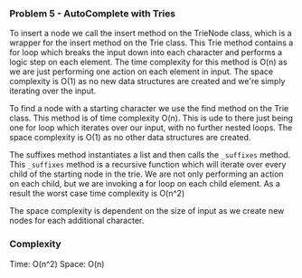 ### Problem 5 - AutoComplete with Tries

To insert a node we call the insert method on the TrieNode class, which is a wrapper for the insert method
on the Trie class. 
This Trie method contains a for loop which breaks the input down into each character and performs a logic step
on each element. The time complexity for this method is O(n) as we are just performing one action on each element in input. 
The space complexity is O(1) as no new data structures are created and we're simply iterating over the input.

To find a node with a starting character we use the find method on the Trie class. 
This method is of time complexity O(n). This is ude to there just being one for loop which iterates over our
input, with no further nested loops.
The space complexity is O(1) as no other data structures are created. 

The suffixes method instantiates a list and then calls the `_suffixes` method. 
This `_suffixes` method is a recursive function which will iterate over every child of the 
starting node in the trie. We are not only performing an action on each child, but we are invoking
a for loop on each child element. As a result the worst case time complexity is O(n^2)

The space complexity is dependent on the size of input as we create new nodes for each additional character.

### Complexity
Time: O(n^2)
Space: O(n)